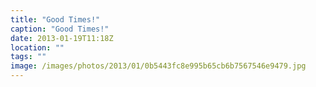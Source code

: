 ```yaml
---
title: "Good Times!"
caption: "Good Times!"
date: 2013-01-19T11:18Z
location: ""
tags: ""
image: /images/photos/2013/01/0b5443fc8e995b65cb6b7567546e9479.jpg
---
```

